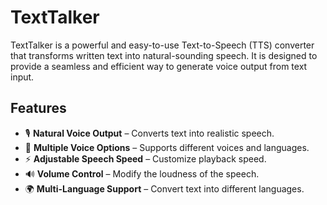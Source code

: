 # TextTalker

TextTalker is a powerful and easy-to-use Text-to-Speech (TTS) converter that transforms written text into natural-sounding speech. It is designed to provide a seamless and efficient way to generate voice output from text input.

## Features

- 🎙️ **Natural Voice Output** – Converts text into realistic speech.
- 🚀 **Multiple Voice Options** – Supports different voices and languages.
- ⚡ **Adjustable Speech Speed** – Customize playback speed.
- 🔊 **Volume Control** – Modify the loudness of the speech.
- 🌍 **Multi-Language Support** – Convert text into different languages.

